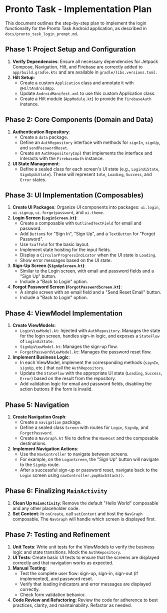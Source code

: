 # Pronto Task - Implementation Plan

This document outlines the step-by-step plan to implement the login functionality for the Pronto Task Android application, as described in `docs/pronto_task_login_prompt.md`.

## Phase 1: Project Setup and Configuration

1.  **Verify Dependencies**: Ensure all necessary dependencies for Jetpack Compose, Navigation, Hilt, and Firebase are correctly added to `app/build.gradle.kts` and are available in `gradle/libs.versions.toml`.
2.  **Hilt Setup**:
    *   Create a custom `Application` class and annotate it with `@HiltAndroidApp`.
    *   Update `AndroidManifest.xml` to use this custom Application class.
    *   Create a Hilt module (`AppModule.kt`) to provide the `FirebaseAuth` instance.

## Phase 2: Core Components (Domain and Data)

1.  **Authentication Repository**:
    *   Create a `data` package.
    *   Define an `AuthRepository` interface with methods for `signIn`, `signUp`, and `sendPasswordReset`.
    *   Create an `AuthRepositoryImpl` that implements the interface and interacts with the `FirebaseAuth` instance.
2.  **UI State Management**:
    *   Define a sealed class for each screen's UI state (e.g., `LoginUiState`, `SignUpUiState`). These will represent `Idle`, `Loading`, `Success`, and `Error` states.

## Phase 3: UI Implementation (Composables)

1.  **Create UI Packages**: Organize UI components into packages: `ui.login`, `ui.signup`, `ui.forgotpassword`, and `ui.theme`.
2.  **Login Screen (`LoginScreen.kt`)**:
    *   Create a composable with `OutlinedTextField` for email and password.
    *   Add `Button`s for "Sign In", "Sign Up", and a `TextButton` for "Forgot Password".
    *   Use `Scaffold` for the basic layout.
    *   Implement state hoisting for the input fields.
    *   Display a `CircularProgressIndicator` when the UI state is `Loading`.
    *   Show error messages based on the UI state.
3.  **Sign-Up Screen (`SignUpScreen.kt`)**:
    *   Similar to the Login screen, with email and password fields and a "Sign Up" button.
    *   Include a "Back to Login" option.
4.  **Forgot Password Screen (`ForgotPasswordScreen.kt`)**:
    *   A simple screen with an email field and a "Send Reset Email" button.
    *   Include a "Back to Login" option.

## Phase 4: ViewModel Implementation

1.  **Create ViewModels**:
    *   `LoginViewModel.kt`: Injected with `AuthRepository`. Manages the state for the login screen, handles sign-in logic, and exposes a `StateFlow` of `LoginUiState`.
    *   `SignUpViewModel.kt`: Manages the sign-up flow.
    *   `ForgotPasswordViewModel.kt`: Manages the password reset flow.
2.  **Implement Business Logic**:
    *   In each ViewModel, implement the corresponding methods (`signIn`, `signUp`, etc.) that call the `AuthRepository`.
    *   Update the `StateFlow` with the appropriate UI state (`Loading`, `Success`, `Error`) based on the result from the repository.
    *   Add validation logic for email and password fields, disabling the action buttons if the form is invalid.

## Phase 5: Navigation

1.  **Create Navigation Graph**:
    *   Create a `navigation` package.
    *   Define a sealed class `Screen` with routes for `Login`, `SignUp`, and `ForgotPassword`.
    *   Create a `NavGraph.kt` file to define the `NavHost` and the composable destinations.
2.  **Implement Navigation Actions**:
    *   Use the `NavController` to navigate between screens.
    *   For example, on the `LoginScreen`, the "Sign Up" button will navigate to the `SignUp` route.
    *   After a successful sign-up or password reset, navigate back to the `Login` screen using `navController.popBackStack()`.

## Phase 6: Finalizing `MainActivity`

1.  **Clean Up `MainActivity`**: Remove the default "Hello World" composable and any other placeholder code.
2.  **Set Content**: In `onCreate`, call `setContent` and host the `NavGraph` composable. The `NavGraph` will handle which screen is displayed first.

## Phase 7: Testing and Refinement

1.  **Unit Tests**: Write unit tests for the ViewModels to verify the business logic and state transitions. Mock the `AuthRepository`.
2.  **UI Tests**: Create basic UI tests to ensure that the screens are displayed correctly and that navigation works as expected.
3.  **Manual Testing**:
    *   Test the complete user flow: sign-up, sign-in, sign-out (if implemented), and password reset.
    *   Verify that loading indicators and error messages are displayed correctly.
    *   Check form validation behavior.
4.  **Code Review and Refactoring**: Review the code for adherence to best practices, clarity, and maintainability. Refactor as needed.
